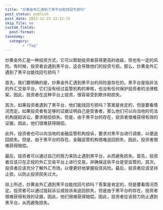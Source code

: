 ```yaml
---
title: "炒黄金外汇遇到了黑平台能找回亏损吗"
post_status: publish
post_date: 2023-12-23 12:12:15
skip_file: no
custom_fields: 
  post-format: 
taxonomy:
  category:
        - "faq"
---
```


炒黄金外汇是一种投资方式，它可以帮助投资者获得更高的收益，但也有一定的风险。有时候，投资者会遇到黑平台，这会导致他们的投资亏损。那么，炒黄金外汇遇到了黑平台能找回亏损吗？

首先，我们要明确的是，炒黄金外汇遇到黑平台的风险是存在的。黑平台是指非法的外汇交易平台，它们没有经过监管机构的审核，也没有任何保护投资者的法律框架。因此，投资者在这种平台上投资，很容易受到欺诈和损失。

其次，如果投资者遇到了黑平台，他们能找回亏损吗？答案是肯定的，但是要看情况而定。如果投资者有足够的证据证明自己是受害者，那么他们可以向当地的司法机构提起诉讼，要求赔偿损失。但是，由于黑平台的存在，投资者很难获得有效的证据，因此，他们很难获得赔偿。

此外，投资者也可以向当地的金融监管机构投诉，要求对黑平台进行调查，以便追回损失。但是，由于黑平台的存在，金融监管机构很难追回损失，因此，投资者很难获得赔偿。

最后，投资者可以通过自己的努力来防止遇到黑平台，从而避免损失。首先，投资者应该只在正规的外汇交易平台上进行交易，并确保这些平台是受监管的。其次，投资者应该充分了解外汇市场，以便更好地掌握投资风险。最后，投资者应该坚持止损，以防止投资损失过大。

综上所述，炒黄金外汇遇到黑平台能找回亏损吗？答案是肯定的，但是要看情况而定。投资者可以通过提起诉讼或投诉来追回损失，但是由于黑平台的存在，投资者很难获得有效的证据，因此，他们很难获得赔偿。因此，投资者应该努力防止遇到黑平台，从而避免损失。
